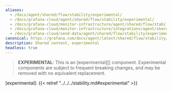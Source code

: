 ```yaml
---
aliases:
  - /docs/agent/shared/flow/stability/experimental/
  - /docs/grafana-cloud/agent/shared/flow/stability/experimental/
  - /docs/grafana-cloud/monitor-infrastructure/agent/shared/flow/stability/experimental/
  - /docs/grafana-cloud/monitor-infrastructure/integrations/agent/shared/flow/stability/experimental/
  - /docs/grafana-cloud/send-data/agent/shared/flow/stability/experimental/
canonical: https://grafana.com/docs/agent/latest/shared/flow/stability/experimental/
description: Shared content, experimental
headless: true
---
```


> **EXPERIMENTAL**: This is an [experimental][] component. Experimental
> components are subject to frequent breaking changes, and may be removed with
> no equivalent replacement.

[experimental]: {{< relref "../../../stability.md#experimental" >}}
